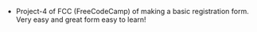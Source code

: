 - Project-4 of FCC (FreeCodeCamp) of making a basic registration form. Very easy and great form easy to learn!
